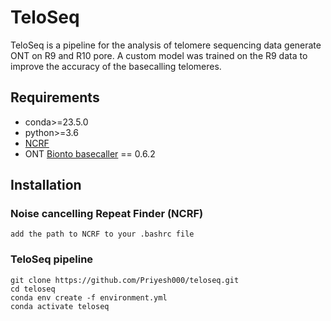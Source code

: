 # TeloSeq

TeloSeq is a pipeline for the analysis of telomere sequencing data generate ONT on R9 and R10 pore.
A custom model was trained on the R9 data to improve the accuracy of the basecalling telomeres.

## Requirements
- conda>=23.5.0
- python>=3.6
- [NCRF](https://github.com/makovalab-psu/NoiseCancellingRepeatFinder)
- ONT [Bionto basecaller](https://github.com/nanoporetech/bonito) == 0.6.2

## Installation

### Noise cancelling Repeat Finder (NCRF)

```
add the path to NCRF to your .bashrc file
```

### TeloSeq pipeline


```
git clone https://github.com/Priyesh000/teloseq.git
cd teloseq
conda env create -f environment.yml 
conda activate teloseq
```
